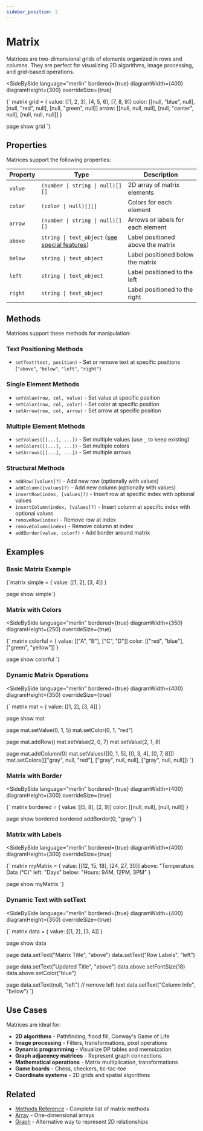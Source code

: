 ```yaml
---
sidebar_position: 2
---
```


# Matrix

Matrices are two-dimensional grids of elements organized in rows and columns. They are perfect for visualizing 2D algorithms, image processing, and grid-based operations.

<SideBySide 
  language="merlin"
  bordered={true}
  diagramWidth={400}
  diagramHeight={300}
  overrideSize={true}
>
{`
matrix grid = {
    value: [[1, 2, 3], [4, 5, 6], [7, 8, 9]]
    color: [[null, "blue", null], [null, "red", null], [null, "green", null]]
    arrow: [[null, null, null], [null, "center", null], [null, null, null]]
}

page
show grid
`}
</SideBySide>

## Properties

Matrices support the following properties:

| Property | Type | Description |
|----------|------|-------------|
| `value` | `(number \| string \| null)[][]` | 2D array of matrix elements |
| `color` | `(color \| null)[][]` | Colors for each element |
| `arrow` | `(number \| string \| null)[][]` | Arrows or labels for each element |
| `above` | `string \| text_object` ([see special features](./text#special-features))  | Label positioned above the matrix |
| `below` | `string \| text_object` | Label positioned below the matrix |
| `left` | `string \| text_object` | Label positioned to the left |
| `right` | `string \| text_object` | Label positioned to the right |

## Methods

Matrices support these methods for manipulation:

### Text Positioning Methods
- `setText(text, position)` - Set or remove text at specific positions (`"above"`, `"below"`, `"left"`, `"right"`)

### Single Element Methods
- `setValue(row, col, value)` - Set value at specific position
- `setColor(row, col, color)` - Set color at specific position
- `setArrow(row, col, arrow)` - Set arrow at specific position

### Multiple Element Methods
- `setValues([[...], ...])` - Set multiple values (use `_` to keep existing)
- `setColors([[...], ...])` - Set multiple colors
- `setArrows([[...], ...])` - Set multiple arrows

### Structural Methods
+ `addRow([values]?)` - Add new row (optionally with values)
+ `addColumn([values]?)` - Add new column (optionally with values)
+ `insertRow(index, [values]?)` - Insert row at specific index with optional values
+ `insertColumn(index, [values]?)` - Insert column at specific index with optional values
+ `removeRow(index)` - Remove row at index
+ `removeColumn(index)` - Remove column at index
+ `addBorder(value, color?)` - Add border around matrix

## Examples

### Basic Matrix Example

<MermaidLiteViewer>
{`matrix simple = {
    value: [[1, 2], [3, 4]]
}

page
show simple`}
</MermaidLiteViewer>

### Matrix with Colors

<SideBySide 
  language="merlin"
  bordered={true}
  diagramWidth={350}
  diagramHeight={250}
  overrideSize={true}
>
{`
matrix colorful = {
    value: [["A", "B"], ["C", "D"]]
    color: [["red", "blue"], ["green", "yellow"]]
}

page
show colorful
`}
</SideBySide>

### Dynamic Matrix Operations

<SideBySide 
  language="merlin"
  bordered={true}
  diagramWidth={400}
  diagramHeight={350}
  overrideSize={true}
>
{`
matrix mat = {
    value: [[1, 2], [3, 4]]
}

page
show mat

page
mat.setValue(0, 1, 5)
mat.setColor(0, 1, "red")

page
mat.addRow()
mat.setValue(2, 0, 7)
mat.setValue(2, 1, 8)

page
mat.addColumn(0)
mat.setValues([[0, 1, 5], [0, 3, 4], [0, 7, 8]])
mat.setColors([["gray", null, "red"], ["gray", null, null], ["gray", null, null]])
`}
</SideBySide>

### Matrix with Border

<SideBySide 
  language="merlin"
  bordered={true}
  diagramWidth={400}
  diagramHeight={300}
  overrideSize={true}
>
{`
matrix bordered = {
  value: [[5, 8], [2, 9]]
  color: [[null, null], [null, null]]
}

page
show bordered
bordered.addBorder(0, "gray")
`}
</SideBySide>

### Matrix with Labels

<SideBySide 
  language="merlin"
  bordered={true}
  diagramWidth={400}
  diagramHeight={300}
  overrideSize={true}
>
{`
matrix myMatrix = {
    value: [[12, 15, 18], [24, 27, 30]]
    above: "Temperature Data (°C)"
    left: "Days"
    below: "Hours: 9AM, 12PM, 3PM"
}

page
show myMatrix
`}
</SideBySide>

### Dynamic Text with setText

<SideBySide 
  language="merlin"
  bordered={true}
  diagramWidth={400}
  diagramHeight={350}
  overrideSize={true}
>
{`
matrix data = {
    value: [[1, 2], [3, 4]]
}

page
show data

page
data.setText("Matrix Title", "above")
data.setText("Row Labels", "left")

page
data.setText("Updated Title", "above")
data.above.setFontSize(18)
data.above.setColor("blue")

page
data.setText(null, "left")  // remove left text
data.setText("Column Info", "below")
`}
</SideBySide>

## Use Cases

Matrices are ideal for:
- **2D algorithms** - Pathfinding, flood fill, Conway's Game of Life
- **Image processing** - Filters, transformations, pixel operations
- **Dynamic programming** - Visualize DP tables and memoization
- **Graph adjacency matrices** - Represent graph connections
- **Mathematical operations** - Matrix multiplication, transformations
- **Game boards** - Chess, checkers, tic-tac-toe
- **Coordinate systems** - 2D grids and spatial algorithms

## Related

- [Methods Reference](../methods.md) - Complete list of matrix methods
- [Array](./array.md) - One-dimensional arrays
- [Graph](./graph.md) - Alternative way to represent 2D relationships
